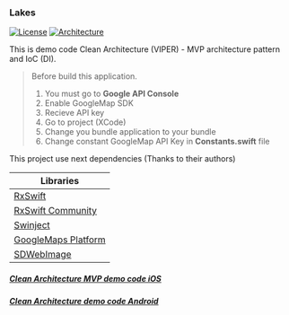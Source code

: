 ### Lakes
[![License](https://img.shields.io/github/license/DemoCodeProfile/Lakes-iOS-MVVM.svg)](https://github.com/DemoCodeProfile/Lakes-iOS-MVVM/blob/master/LICENSE) 
[![Architecture](https://img.shields.io/badge/architecture-Clean%20Architecture%20MVVM-orange.svg)](https://github.com/DemoCodeProfile/Lakes-iOS/)

This is demo code Clean Architecture (VIPER) - MVP architecture pattern and IoC (DI).

> Before build this application.
> 1. You must go to **Google API Console**
> 2. Enable GoogleMap SDK
> 3. Recieve API key
> 4. Go to project (XCode)
> 5. Change you bundle application to your bundle
> 6. Change constant GoogleMap API Key in **Constants.swift** file

This project use next dependencies (Thanks to their authors)

| Libraries |
|--|
| [ RxSwift ](https://github.com/ReactiveX/RxSwift) |
| [ RxSwift Community ](https://github.com/RxSwiftCommunity) |
| [ Swinject ](https://github.com/Swinject/Swinject) |
| [ GoogleMaps Platform](https://cloud.google.com/maps-platform/) |
| [ SDWebImage ](https://github.com/rs/SDWebImage) |

##### [ Clean Architecture MVP demo code iOS ](https://github.com/DemoCodeProfile/Lakes-iOS)
##### [ Clean Architecture demo code Android ](https://github.com/DemoCodeProfile/Lakes-Android)
